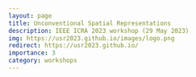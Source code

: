 ```yaml
---
layout: page
title: Unconventional Spatial Representations
description: IEEE ICRA 2023 workshop (29 May 2023)
img: https://usr2023.github.io/images/logo.png
redirect: https://usr2023.github.io/
importance: 3
category: workshops
---
```

